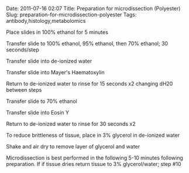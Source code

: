 Date: 2011-07-16 02:07
Title: Preparation for microdissection (Polyester)
Slug: preparation-for-microdissection-polyester
Tags: antibody,histology,metabolomics







Place slides in 100% ethanol for 5 minutes



Transfer slide to 100% ethanol, 95% ethanol, then 70% ethanol; 30 seconds/step



Transfer slide into de-ionized water



Transfer slide into Mayer&#39;s Haematoxylin



Return to de-ionized water to rinse for 15 seconds x2 changing dH20 between steps



Transfer slide to 70% ethanol



Transfer slide into Eosin Y



Return to de-ionized water to rinse for 30 seconds x2



To reduce brittleness of tissue, place in 3% glycerol in de-ionized water



Shake and air dry to remove layer of glycerol and water



Microdissection is best performed in the following 5-10 minutes following preparation. If if tissue dries return tissue to 3% glycerol/water; step #10




